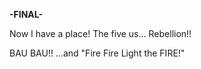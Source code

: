 <!-- title: Fuwawa's Journal Entry: Day 8 -->

**-FINAL-**

Now I have a place!
The five us...
Rebellion!!

BAU BAU!!
...and "Fire Fire Light the FIRE!"
